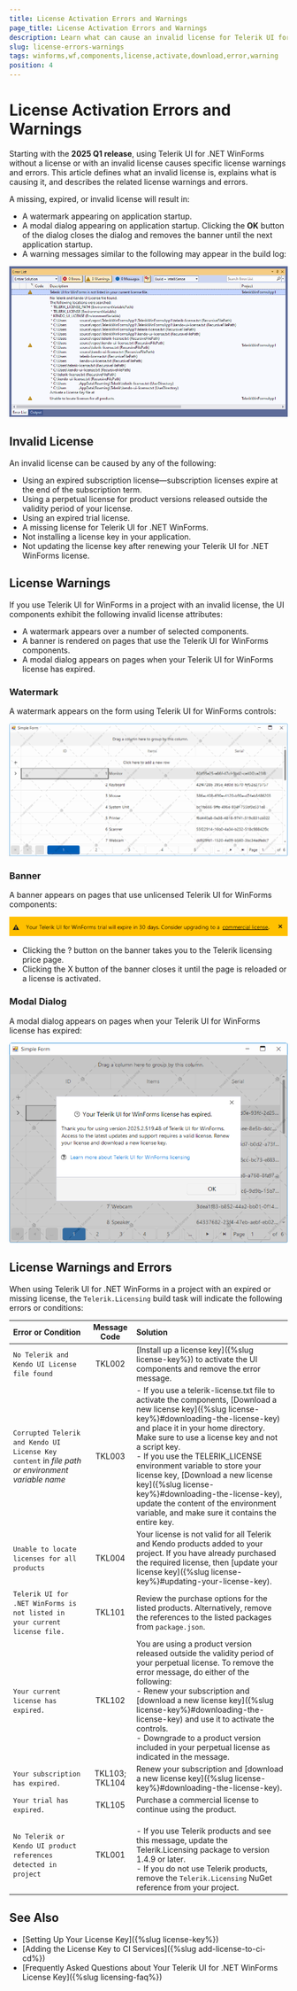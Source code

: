 ```yaml
---
title: License Activation Errors and Warnings
page_title: License Activation Errors and Warnings
description: Learn what can cause an invalid license for Telerik UI for .NET WinForms, learn what are the common warnings and errors, and learn how to solve them.
slug: license-errors-warnings
tags: winforms,wf,components,license,activate,download,error,warning
position: 4
---
```


# License Activation Errors and Warnings

Starting with the __2025 Q1 release__, using Telerik UI for .NET WinForms without a license or with an invalid license causes specific license warnings and errors. This article defines what an invalid license is, explains what is causing it, and describes the related license warnings and errors.

A missing, expired, or invalid license will result in:
  - A watermark appearing on application startup.
  - A modal dialog appearing on application startup. Clicking the **OK** button of the dialog closes the dialog and removes the banner until the next application startup.
  - A warning messages similar to the following may appear in the build log:

![warning messages](images/license-errors-warnings001.png) 

## Invalid License

An invalid license can be caused by any of the following:

- Using an expired subscription license—subscription licenses expire at the end of the subscription term.
- Using a perpetual license for product versions released outside the validity period of your license.
- Using an expired trial license.
- A missing license for Telerik UI for .NET WinForms.
- Not installing a license key in your application.
- Not updating the license key after renewing your Telerik UI for .NET WinForms license.

## License Warnings

If you use Telerik UI for WinForms in a project with an invalid license, the UI components exhibit the following invalid license attributes:

* A watermark appears over a number of selected components.
* A banner is rendered on pages that use the Telerik UI for WinForms components.
* A modal dialog appears on pages when your Telerik UI for WinForms license has expired.

### Watermark

A watermark appears on the form using Telerik UI for WinForms controls:

![Watermark in the Light Theme](images/watermark.png)

### Banner

A banner appears on pages that use unlicensed Telerik UI for WinForms components:

![Banner](images/banner.png)

* Clicking the ? button on the banner takes you to the Telerik licensing price page.
* Clicking the X button of the banner closes it until the page is reloaded or a license is activated.

### Modal Dialog

A modal dialog appears on pages when your Telerik UI for WinForms license has expired:

![Modal Dialog](images/modal-dialog.png)

## License Warnings and Errors

When using Telerik UI for .NET WinForms in a project with an expired or missing license, the `Telerik.Licensing` build task will indicate the following errors or conditions:

| Error or Condition           |Message Code   |Solution           |
|:-----------------------------|:-----------:|:--------------------|
| `No Telerik and Kendo UI License file found`           |TKL002   | [Install up a license key]({%slug license-key%}) to activate the UI components and remove the error message. | 
| `Corrupted Telerik and Kendo UI License Key content` in *file path or environment variable name* |TKL003      |- If you use a telerik-license.txt file to activate the components, [Download a new license key]({%slug license-key%}#downloading-the-license-key) and place it in your home directory. Make sure to use a license key and not a script key. <br> - If you use the TELERIK_LICENSE environment variable to store your license key, [Download a new license key]({%slug license-key%}#downloading-the-license-key), update the content of the environment variable, and make sure it contains the entire key.|
|`Unable to locate licenses for all products`|TKL004|Your license is not valid for all Telerik and Kendo products added to your project. If you have already purchased the required license, then [update your license key]({%slug license-key%}#updating-your-license-key).|
| `Telerik UI for .NET WinForms is not listed in your current license file.` |TKL101| Review the purchase options for the listed products. Alternatively, remove the references to the listed packages from `package.json`. |
| `Your current license has expired.` |TKL102| You are using a product version released outside the validity period of your perpetual license. To remove the error message, do either of the following: <br> - Renew your subscription and [download a new license key]({%slug license-key%}#downloading-the-license-key) and use it to activate the controls. <br> - Downgrade to a product version included in your perpetual license as indicated in the message. |
| `Your subscription has expired.`|TKL103; TKL104  | Renew your subscription and [download a new license key]({%slug license-key%}#downloading-the-license-key).|
| `Your trial has expired.`    |TKL105   | Purchase a commercial license to continue using the product. |
|`No Telerik or Kendo UI product references detected in project`|TKL001| <br> - If you use Telerik products and see this message, update the Telerik.Licensing package to version 1.4.9 or later. <br> - If you do not use Telerik products, remove the `Telerik.Licensing` NuGet reference from your project.|


## See Also

* [Setting Up Your License Key]({%slug license-key%})
* [Adding the License Key to CI Services]({%slug add-license-to-ci-cd%})
* [Frequently Asked Questions about Your Telerik UI for .NET WinForms License Key]({%slug licensing-faq%})
